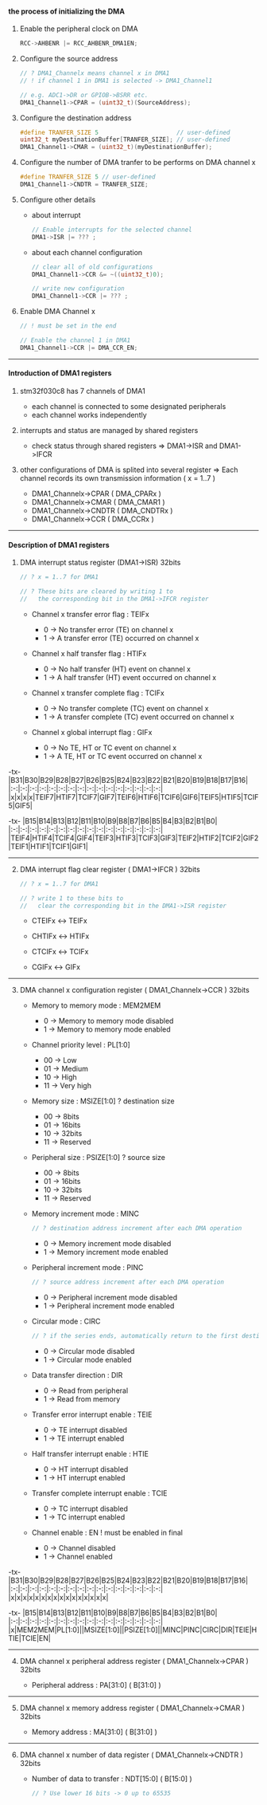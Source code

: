 #### the process of initializing the DMA

1. Enable the peripheral clock on DMA
    ```C
    RCC->AHBENR |= RCC_AHBENR_DMA1EN;
    ```

2. Configure the source address
    ```C
    // ? DMA1_Channelx means channel x in DMA1
    // ! if channel 1 in DMA1 is selected -> DMA1_Channel1

    // e.g. ADC1->DR or GPIOB->BSRR etc.
    DMA1_Channel1->CPAR = (uint32_t)(SourceAddress);
    ```

3. Configure the destination address
    ```C
    #define TRANFER_SIZE 5                      // user-defined
    uint32_t myDestinationBuffer[TRANFER_SIZE]; // user-defined
    DMA1_Channel1->CMAR = (uint32_t)(myDestinationBuffer);
    ```

4. Configure the number of DMA tranfer to be performs on DMA channel x
    ```C
    #define TRANFER_SIZE 5 // user-defined
    DMA1_Channel1->CNDTR = TRANFER_SIZE;
    ```

5. Configure other details

    * about interrupt
      ```C
      // Enable interrupts for the selected channel
      DMA1->ISR |= ??? ;
      ```

    * about each channel configuration
      ```C
      // clear all of old configurations
      DMA1_Channel1->CCR &= ~((uint32_t)0);

      // write new configuration
      DMA1_Channel1->CCR |= ??? ;
      ```

6. Enable DMA Channel x
    ```C
    // ! must be set in the end

    // Enable the channel 1 in DMA1
    DMA1_Channel1->CCR |= DMA_CCR_EN;
    ```

---
#### Introduction of DMA1 registers

1. stm32f030c8 has 7 channels of DMA1
    - each channel is connected to some designated peripherals
    - each channel works independently
  
2. interrupts and status are managed by shared registers
    - check status through shared registers
      => DMA1->ISR and DMA1->IFCR
  
3. other configurations of DMA is splited into several register
    => Each channel records its own transmission information ( x = 1..7 )
    - DMA1_Channelx->CPAR  ( DMA_CPARx )
    - DMA1_Channelx->CMAR  ( DMA_CMAR1 )
    - DMA1_Channelx->CNDTR ( DMA_CNDTRx )
    - DMA1_Channelx->CCR   ( DMA_CCRx )

---
#### Description of DMA1 registers

1. DMA interrupt status register (DMA1->ISR) 32bits
    ```C
    // ? x = 1..7 for DMA1

    // ? These bits are cleared by writing 1 to
    //   the corresponding bit in the DMA1->IFCR register
    ```
    * Channel x transfer error flag : TEIFx
      - 0 -> No transfer error (TE) on channel x
      - 1 -> A transfer error (TE) occurred on channel x
    
    * Channel x half transfer flag : HTIFx
      - 0 -> No half transfer (HT) event on channel x
      - 1 -> A half transfer (HT) event occurred on channel x

    * Channel x transfer complete flag : TCIFx
      - 0 -> No transfer complete (TC) event on channel x
      - 1 -> A transfer complete (TC) event occurred on channel x

    * Channel x global interrupt flag : GIFx
      - 0 -> No TE, HT or TC event on channel x
      - 1 -> A TE, HT or TC event occurred on channel x

-tx-
|B31|B30|B29|B28|B27|B26|B25|B24|B23|B22|B21|B20|B19|B18|B17|B16|
|:-:|:-:|:-:|:-:|:-:|:-:|:-:|:-:|:-:|:-:|:-:|:-:|:-:|:-:|:-:|:-:|
|x|x|x|x|TEIF7|HTIF7|TCIF7|GIF7|TEIF6|HTIF6|TCIF6|GIF6|TEIF5|HTIF5|TCIF5|GIF5|

-tx-
|B15|B14|B13|B12|B11|B10|B9|B8|B7|B6|B5|B4|B3|B2|B1|B0|
|:-:|:-:|:-:|:-:|:-:|:-:|:-:|:-:|:-:|:-:|:-:|:-:|:-:|:-:|:-:|:-:|
|TEIF4|HTIF4|TCIF4|GIF4|TEIF3|HTIF3|TCIF3|GIF3|TEIF2|HTIF2|TCIF2|GIF2|TEIF1|HTIF1|TCIF1|GIF1|

---
2. DMA interrupt flag clear register ( DMA1->IFCR ) 32bits
    ```C
    // ? x = 1..7 for DMA1

    // ? write 1 to these bits to 
    //   clear the corresponding bit in the DMA1->ISR register
    ```
    * CTEIFx <-> TEIFx

    * CHTIFx <-> HTIFx

    * CTCIFx <-> TCIFx

    * CGIFx  <-> GIFx

---
3. DMA channel x configuration register ( DMA1_Channelx->CCR ) 32bits

    * Memory to memory mode : MEM2MEM
      - 0 -> Memory to memory mode disabled
      - 1 -> Memory to memory mode enabled

    * Channel priority level : PL[1:0]
      - 00 -> Low
      - 01 -> Medium
      - 10 -> High
      - 11 -> Very high

    * Memory size : MSIZE[1:0]
      ? destination size
      - 00 ->  8bits
      - 01 -> 16bits
      - 10 -> 32bits
      - 11 -> Reserved

    * Peripheral size : PSIZE[1:0]
      ? source size
      - 00 ->  8bits
      - 01 -> 16bits
      - 10 -> 32bits
      - 11 -> Reserved

    * Memory increment mode : MINC
      ```C
      // ? destination address increment after each DMA operation
      ```
      - 0 -> Memory increment mode disabled
      - 1 -> Memory increment mode enabled

    * Peripheral increment mode : PINC
      ```C
      // ? source address increment after each DMA operation
      ```
      - 0 -> Peripheral increment mode disabled
      - 1 -> Peripheral increment mode enabled

    * Circular mode : CIRC
      ```C
      // ? if the series ends, automatically return to the first destination address
      ```
      - 0 -> Circular mode disabled
      - 1 -> Circular mode enabled

    * Data transfer direction : DIR
      - 0 -> Read from peripheral
      - 1 -> Read from memory

    * Transfer error interrupt enable : TEIE
      - 0 -> TE interrupt disabled
      - 1 -> TE interrupt enabled

    * Half transfer interrupt enable : HTIE
      - 0 -> HT interrupt disabled
      - 1 -> HT interrupt enabled

    * Transfer complete interrupt enable : TCIE
      - 0 -> TC interrupt disabled
      - 1 -> TC interrupt enabled

    * Channel enable : EN
      ! must be enabled in final
      - 0 -> Channel disabled
      - 1 -> Channel enabled

-tx-
|B31|B30|B29|B28|B27|B26|B25|B24|B23|B22|B21|B20|B19|B18|B17|B16|
|:-:|:-:|:-:|:-:|:-:|:-:|:-:|:-:|:-:|:-:|:-:|:-:|:-:|:-:|:-:|:-:|
|x|x|x|x|x|x|x|x|x|x|x|x|x|x|x|x|

-tx-
|B15|B14|B13|B12|B11|B10|B9|B8|B7|B6|B5|B4|B3|B2|B1|B0|
|:-:|:-:|:-:|:-:|:-:|:-:|:-:|:-:|:-:|:-:|:-:|:-:|:-:|:-:|:-:|:-:|
|x|MEM2MEM|PL[1:0]||MSIZE[1:0]||PSIZE[1:0]||MINC|PINC|CIRC|DIR|TEIE|HTIE|TCIE|EN|

---
4. DMA channel x peripheral address register ( DMA1_Channelx->CPAR ) 32bits

    * Peripheral address : PA[31:0] ( B[31:0] )

---
5.  DMA channel x memory address register ( DMA1_Channelx->CMAR ) 32bits

    * Memory address : MA[31:0] ( B[31:0] )

---
6. DMA channel x number of data register ( DMA1_Channelx->CNDTR ) 32bits

    * Number of data to transfer : NDT[15:0] ( B[15:0] )
      ```C
      // ? Use lower 16 bits -> 0 up to 65535
      ```
